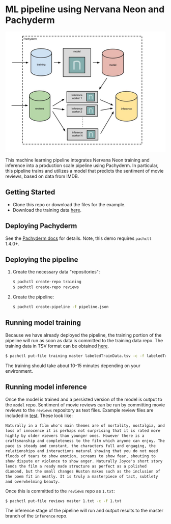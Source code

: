 # ML pipeline using Nervana Neon and Pachyderm

![alt tag](pipeline.jpg)

This machine learning pipeline integrates Nervana Neon training and inference into a production scale pipeline using Pachyderm.  In particular, this pipeline trains and utilizes a model that predicts the sentiment of movie reviews, based on data from IMDB.

## Getting Started

- Clone this repo or download the files for the example.
- Download the training data [here](https://www.kaggle.com/c/word2vec-nlp-tutorial/data).

## Deploying Pachyderm

See the [Pachyderm docs](http://docs.pachyderm.io/en/latest/) for details. Note, this demo requires `pachctl` 1.4.0+.  

## Deploying the pipeline

1. Create the necessary data "repositories":

    ```sh
    $ pachctl create-repo training
    $ pachctl create-repo reviews
    ```

2. Create the pipeline:

    ```sh
    $ pachctl create-pipeline -f pipeline.json
    ```

## Running model training

Because we have already deployed the pipeline, the training portion of the pipeline will run as soon as data is committed to the training data repo.  The training data in TSV format can be obtained [here](https://s3-us-west-2.amazonaws.com/wokshop-example-data/labeldTrainData.tsv).

```sh
$ pachctl put-file training master labeledTrainData.tsv -c -f labeledTrainData.tsv
```

The training should take about 10-15 minutes depending on your environment.

## Running model inference

Once the model is trained and a persisted version of the model is output to the `model` repo.  Sentiment of movie reviews can be run by committing movie reviews to the `reviews` repository as text files.  Example review files are included in [test](test).  These look like:

```
Naturally in a film who's main themes are of mortality, nostalgia, and loss of innocence it is perhaps not surprising that it is rated more highly by older viewers than younger ones. However there is a craftsmanship and completeness to the film which anyone can enjoy. The pace is steady and constant, the characters full and engaging, the relationships and interactions natural showing that you do not need floods of tears to show emotion, screams to show fear, shouting to show dispute or violence to show anger. Naturally Joyce's short story lends the film a ready made structure as perfect as a polished diamond, but the small changes Huston makes such as the inclusion of the poem fit in neatly. It is truly a masterpiece of tact, subtlety and overwhelming beauty.
```

Once this is committed to the `reviews` repo as `1.txt`:

```sh
$ pachctl put-file reviews master 1.txt -c -f 1.txt
```

The inference stage of the pipeline will run and output results to the master branch of the `inference` repo.
